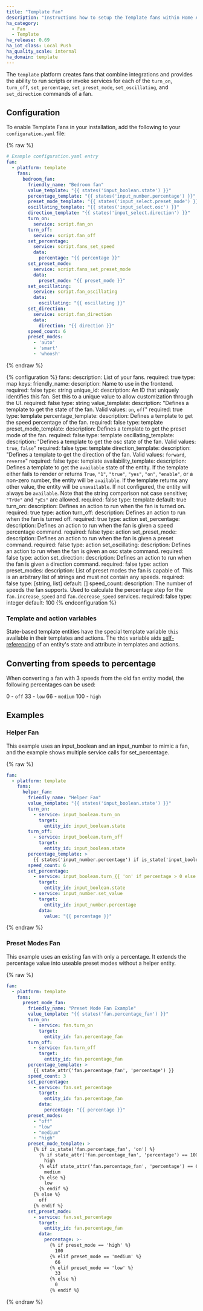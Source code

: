 ```yaml
---
title: "Template Fan"
description: "Instructions how to setup the Template fans within Home Assistant."
ha_category:
  - Fan
  - Template
ha_release: 0.69
ha_iot_class: Local Push
ha_quality_scale: internal
ha_domain: template
---
```


The `template` platform creates fans that combine integrations and provides the
ability to run scripts or invoke services for each of the `turn_on`, `turn_off`, `set_percentage`,
`set_preset_mode`, `set_oscillating`, and `set_direction` commands of a fan.

## Configuration

To enable Template Fans in your installation, add the following to your
`configuration.yaml` file:

{% raw %}

```yaml
# Example configuration.yaml entry
fan:
  - platform: template
    fans:
      bedroom_fan:
        friendly_name: "Bedroom fan"
        value_template: "{{ states('input_boolean.state') }}"
        percentage_template: "{{ states('input_number.percentage') }}"
        preset_mode_template: "{{ states('input_select.preset_mode') }}"
        oscillating_template: "{{ states('input_select.osc') }}"
        direction_template: "{{ states('input_select.direction') }}"
        turn_on:
          service: script.fan_on
        turn_off:
          service: script.fan_off
        set_percentage:
          service: script.fans_set_speed
          data:
            percentage: "{{ percentage }}"
        set_preset_mode:
          service: script.fans_set_preset_mode
          data:
            preset_mode: "{{ preset_mode }}"
        set_oscillating:
          service: script.fan_oscillating
          data:
            oscillating: "{{ oscillating }}"
        set_direction:
          service: script.fan_direction
          data:
            direction: "{{ direction }}"
        speed_count: 6
        preset_modes:
          - 'auto'
          - 'smart'
          - 'whoosh'
```

{% endraw %}

{% configuration %}
  fans:
    description: List of your fans.
    required: true
    type: map
    keys:
      friendly_name:
        description: Name to use in the frontend.
        required: false
        type: string
      unique_id:
        description: An ID that uniquely identifies this fan. Set this to a unique value to allow customization through the UI.
        required: false
        type: string
      value_template:
        description: "Defines a template to get the state of the fan. Valid values: `on`, `off`"
        required: true
        type: template
      percentage_template:
        description: Defines a template to get the speed percentage of the fan.
        required: false
        type: template
      preset_mode_template:
        description: Defines a template to get the preset mode of the fan.
        required: false
        type: template
      oscillating_template:
        description: "Defines a template to get the osc state of the fan. Valid values: `true`, `false`"
        required: false
        type: template
      direction_template:
        description: "Defines a template to get the direction of the fan. Valid values: `forward`, `reverse`"
        required: false
        type: template
      availability_template:
        description: Defines a template to get the `available` state of the entity. If the template either fails to render or returns `True`, `"1"`, `"true"`, `"yes"`, `"on"`, `"enable"`, or a non-zero number, the entity will be `available`. If the template returns any other value, the entity will be `unavailable`. If not configured, the entity will always be `available`. Note that the string comparison not case sensitive; `"TrUe"` and `"yEs"` are allowed.
        required: false
        type: template
        default: true
      turn_on:
        description: Defines an action to run when the fan is turned on.
        required: true
        type: action
      turn_off:
        description: Defines an action to run when the fan is turned off.
        required: true
        type: action
      set_percentage:
        description: Defines an action to run when the fan is given a speed percentage command.
        required: false
        type: action
      set_preset_mode:
        description: Defines an action to run when the fan is given a preset command.
        required: false
        type: action
      set_oscillating:
        description: Defines an action to run when the fan is given an osc state command.
        required: false
        type: action
      set_direction:
        description: Defines an action to run when the fan is given a direction command.
        required: false
        type: action
      preset_modes:
        description: List of preset modes the fan is capable of. This is an arbitrary list of strings and must not contain any speeds.
        required: false
        type: [string, list]
        default: []
      speed_count:
        description: The number of speeds the fan supports. Used to calculate the percentage step for the `fan.increase_speed` and `fan.decrease_speed` services.
        required: false
        type: integer
        default: 100
{% endconfiguration %}

### Template and action variables

State-based template entities have the special template variable `this` available in their templates and actions. The `this` variable aids [self-referencing](/integrations/template#self-referencing) of an entity's state and attribute in templates and actions.

## Converting from speeds to percentage

When converting a fan with 3 speeds from the old fan entity model, the following percentages can be used:
 
0 - `off`
33 - `low`
66 - `medium`
100 - `high`

## Examples

### Helper Fan

This example uses an input_boolean and an input_number to mimic a fan, and 
the example shows multiple service calls for set_percentage.  

{% raw %}

```yaml
fan:
  - platform: template
    fans:
      helper_fan:
        friendly_name: "Helper Fan"
        value_template: "{{ states('input_boolean.state') }}"
        turn_on:
          - service: input_boolean.turn_on
            target:
              entity_id: input_boolean.state
        turn_off:
          - service: input_boolean.turn_off
            target:
              entity_id: input_boolean.state
        percentage_template: >
          {{ states('input_number.percentage') if is_state('input_boolean.state', 'on') else 0 }}
        speed_count: 6
        set_percentage:
          - service: input_boolean.turn_{{ 'on' if percentage > 0 else 'off' }}
            target:
              entity_id: input_boolean.state
          - service: input_number.set_value
            target:
              entity_id: input_number.percentage
            data:
              value: "{{ percentage }}"
```

{% endraw %}

### Preset Modes Fan

This example uses an existing fan with only a percentage. It extends the 
percentage value into useable preset modes without a helper entity.

{% raw %}

```yaml
fan:
  - platform: template
    fans:
      preset_mode_fan:
        friendly_name: "Preset Mode Fan Example"
        value_template: "{{ states('fan.percentage_fan') }}"
        turn_on:
          - service: fan.turn_on
            target:
              entity_id: fan.percentage_fan
        turn_off:
          - service: fan.turn_off
            target:
              entity_id: fan.percentage_fan
        percentage_template: >
          {{ state_attr('fan.percentage_fan', 'percentage') }}
        speed_count: 3
        set_percentage:
          - service: fan.set_percentage
            target:
              entity_id: fan.percentage_fan
            data:
              percentage: "{{ percentage }}"
        preset_modes:
          - "off"
          - "low"
          - "medium"
          - "high"
        preset_mode_template: >
          {% if is_state('fan.percentage_fan', 'on') %}
            {% if state_attr('fan.percentage_fan', 'percentage') == 100  %}
              high
            {% elif state_attr('fan.percentage_fan', 'percentage') == 66 %}
              medium
            {% else %}
              low
            {% endif %}
          {% else %}
            off
          {% endif %}
        set_preset_mode:
          - service: fan.set_percentage
            target:
              entity_id: fan.percentage_fan
            data:
              percentage: >-
                {% if preset_mode == 'high' %}
                  100
                {% elif preset_mode == 'medium' %}
                  66
                {% elif preset_mode == 'low' %}
                  33
                {% else %}
                  0
                {% endif %}
```

{% endraw %}
